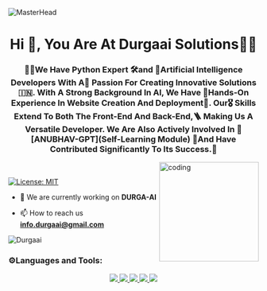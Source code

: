 ![MasterHead](https://repository-images.githubusercontent.com/588181932/e36ec678-7984-4cdd-8e4c-a3932772ff8e)
<h1 align="center">Hi 👋, You Are At Durgaai Solutions🧑‍💻</h1>
<h3 align="center">🧑‍💻We Have Python Expert 🛠️and 🔏Artificial Intelligence Developers With A🌈 Passion For Creating Innovative Solutions🇮🇳. With A Strong Background In AI, We Have 💬Hands-On Experience In Website Creation And Deployment👷. Our🎖️ Skills Extend To Both The Front-End And Back-End,🪜 Making Us A Versatile Developer. We Are Also Actively Involved In 💚[ANUBHAV-GPT](Self-Learning Module) 📌And Have Contributed Significantly To Its Success.📑</h3>
<img align="right" alt="coding" length="200" width="200" src="https://cdn.dribbble.com/users/1162077/screenshots/3848914/programmer.gif"><br>

[![License: MIT](https://img.shields.io/badge/License-MIT-green.svg)](https://opensource.org/licenses/MIT)

- 🔭 We are currently working on **DURGA-AI**

- 📫 How to reach us **info.durgaai@gmail.com**

<p align="left"> <img src="https://komarev.com/ghpvc/?username=Private-Org-Durgaai&label=Profile%20views&color=0e75b6&style=flat" alt="Durgaai" /> </p>


<h3 align="left">⚙️Languages and Tools:</h3>
<p align="center">
  <a href="https://skillicons.dev">
    <img src="https://skillicons.dev/icons?i=aiscript,androidstudio,angular,arduino,bash,blender,bootstrap,azure&theme=dark" />
    <img src="https://skillicons.dev/icons?i=cpp,cloudflare,css,dart,devto,bots,fastapi,firebase,flask,flutter&theme=dark" />
    <img 
src="https://skillicons.dev/icons?i=gamemakerstudio,gcp,git,github,heroku,html,java,js&theme=dark" />
    <img src="https://skillicons.dev/icons?i=kotlin,linux,mongodb,mysql,nodejs,php,processing,pytorch,py,qt&theme=dark" />
    <img src="https://skillicons.dev/icons?i=raspberrypi,ruby,stackoverflow,selenium,tailwind,tensorflow,unity,unreal&theme=dark" />
</a>
</p>
